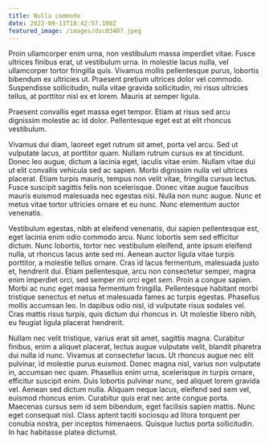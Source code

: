 ```yaml
---
title: Nulla commodo
date: 2022-09-11T18:42:57.108Z
featured_image: /images/dsc03407.jpeg
---
```

Proin ullamcorper enim urna, non vestibulum massa imperdiet vitae. Fusce ultrices finibus erat, ut vestibulum urna. In molestie lacus nulla, vel ullamcorper tortor fringilla quis. Vivamus mollis pellentesque purus, lobortis bibendum ex ultricies ut. Praesent pretium ultrices dolor vel commodo. Suspendisse sollicitudin, nulla vitae gravida sollicitudin, mi risus ultricies tellus, at porttitor nisl ex et lorem. Mauris at semper ligula.

<!--more-->

Praesent convallis eget massa eget tempor. Etiam at risus sed arcu dignissim molestie ac id dolor. Pellentesque eget est at elit rhoncus vestibulum.

Vivamus dui diam, laoreet eget rutrum sit amet, porta vel arcu. Sed ut vulputate lacus, at porttitor quam. Nullam rutrum cursus ex at tincidunt. Donec leo augue, dictum a lacinia eget, iaculis vitae enim. Nullam vitae dui ut elit convallis vehicula sed ac sapien. Morbi dignissim nulla vel ultrices placerat. Etiam turpis mauris, tempus non velit vitae, fringilla cursus lectus. Fusce suscipit sagittis felis non scelerisque. Donec vitae augue faucibus mauris euismod malesuada nec egestas nisi. Nulla non nunc augue. Nunc et metus vitae tortor ultricies ornare et eu nunc. Nunc elementum auctor venenatis.

Vestibulum egestas, nibh at eleifend venenatis, dui sapien pellentesque est, eget lacinia enim odio commodo arcu. Nunc lobortis sem sed efficitur dictum. Nunc lobortis, tortor nec vestibulum eleifend, ante ipsum eleifend nulla, ut rhoncus lacus ante sed mi. Aenean auctor ligula vitae turpis porttitor, a molestie tellus ornare. Cras id lacus fermentum, malesuada justo et, hendrerit dui. Etiam pellentesque, arcu non consectetur semper, magna enim imperdiet orci, sed semper mi orci eget sem. Proin a congue sapien. Morbi ac nunc eget massa fermentum fringilla. Pellentesque habitant morbi tristique senectus et netus et malesuada fames ac turpis egestas. Phasellus mollis accumsan leo. In dapibus odio nisl, id vulputate risus sodales vel. Cras mattis risus turpis, quis dictum dui rhoncus in. Ut molestie libero nibh, eu feugiat ligula placerat hendrerit.

Nullam nec velit tristique, varius erat sit amet, sagittis magna. Curabitur finibus, enim a aliquet placerat, lectus augue vulputate velit, blandit pharetra dui nulla id nunc. Vivamus at consectetur lacus. Ut rhoncus augue nec elit pulvinar, id molestie purus euismod. Donec magna nisl, varius non vulputate in, accumsan nec quam. Phasellus enim urna, scelerisque in turpis ornare, efficitur suscipit enim. Duis lobortis pulvinar nunc, sed aliquet lorem gravida vel. Aenean sed dictum nulla. Aliquam neque lacus, eleifend sed sem vel, euismod rhoncus enim. Curabitur quis erat nec ante congue porta. Maecenas cursus sem id sem bibendum, eget facilisis sapien mattis. Nunc eget consequat nisl. Class aptent taciti sociosqu ad litora torquent per conubia nostra, per inceptos himenaeos. Quisque luctus porta sollicitudin. In hac habitasse platea dictumst.